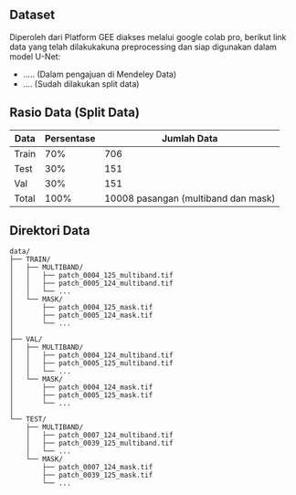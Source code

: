 ## Dataset
Diperoleh dari Platform GEE diakses melalui google colab pro, berikut link data yang telah dilakukakuna preprocessing dan siap digunakan dalam model U-Net:
*  ..... (Dalam pengajuan di Mendeley Data)
*  .... (Sudah dilakukan split data)

## Rasio Data (Split Data)

| Data     | Persentase    | Jumlah Data                                  |
|----------|---------------|----------------------------------------------|
| Train    | 70%           | 706                                          |
| Test     | 30%           | 151                                          |
| Val      | 30%           | 151                                          |
| Total    | 100%          | 10008 pasangan (multiband dan mask)          |


## Direktori Data

```text
data/
├── TRAIN/
│   ├── MULTIBAND/
│   │   ├── patch_0004_125_multiband.tif
│   │   ├── patch_0005_124_multiband.tif
│   │   └── ...
│   └── MASK/
│       ├── patch_0004_125_mask.tif
│       ├── patch_0005_124_mask.tif
│       └── ...
│
├── VAL/
│   ├── MULTIBAND/
│   │   ├── patch_0004_124_multiband.tif
│   │   ├── patch_0005_125_multiband.tif
│   │   └── ...
│   └── MASK/
│       ├── patch_0004_124_mask.tif
│       ├── patch_0005_125_mask.tif
│       └── ...
│
└── TEST/
    ├── MULTIBAND/
    │   ├── patch_0007_124_multiband.tif
    │   ├── patch_0039_125_multiband.tif
    │   └── ...
    └── MASK/
        ├── patch_0007_124_mask.tif
        ├── patch_0039_125_mask.tif
        └── ...
```
